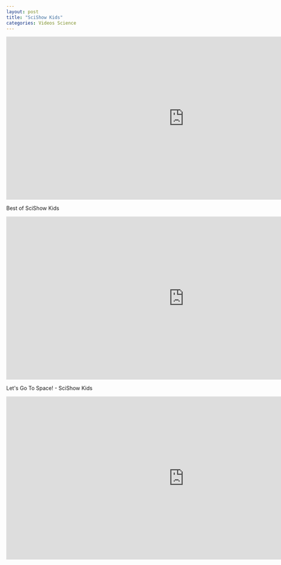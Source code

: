 ```yaml
---
layout: post
title: "SciShow Kids"
categories: Videos Science
---
```


<iframe width="945" height="435" src="https://www.youtube.com/embed/videoseries?list=UURFIPG2u1DxKLNuE3y2SjHA" frameborder="0" allow="accelerometer; autoplay; encrypted-media; gyroscope; picture-in-picture" allowfullscreen></iframe>

Best of SciShow Kids

<iframe width="945" height="435" src="https://www.youtube.com/embed/videoseries?list=PLw2cuKNQvZ2clIaEHpL3Oysw_mvfnh7iP" frameborder="0" allow="accelerometer; autoplay; clipboard-write; encrypted-media; gyroscope; picture-in-picture" allowfullscreen></iframe>

Let's Go To Space! - SciShow Kids

<iframe width="945" height="435" src="https://www.youtube.com/embed/videoseries?list=PLw2cuKNQvZ2c5UQcwMS4Fg05UdiT3-gs4" frameborder="0" allow="accelerometer; autoplay; encrypted-media; gyroscope; picture-in-picture" allowfullscreen></iframe>
